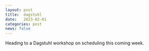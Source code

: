 ```yaml
---
layout: post
title:  dagstuhl
date:   2023-02-01
categories: post
news: false
---
```

Heading to a Dagstuhl workshop on scheduling this coming week.